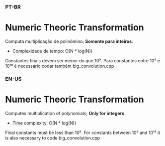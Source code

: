 ### PT-BR

# Numeric Theoric Transformation
Computa multiplicação de polinômino; **Somente para inteiros**.
* Complexidade de tempo: O(N * log(N))

Constantes finais devem ser menor do que 10⁹.
Para constantes entre 10⁹ e 10¹⁸ é necessário codar também big_convolution.cpp

### EN-US

# Numeric Theoric Transformation
Computes multiplication of polynomials; **Only for integers**.
* Time complexity: O(N * log(N))

Final constants must be less than 10⁹.
For constants between 10⁹ and 10¹⁸ it is also necessary to code big_convolution.cpp
